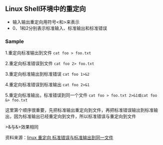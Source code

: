 
## Linux Shell环境中的重定向

- 输入输出重定向用符号<和>来表示
- 0、1和2分别表示标准输入、标准输出和标准错误

### Sample

1.重定向标准输出到文件
`cat foo > foo.txt`

2.重定向标准错误到文件
`cat foo 2> foo.txt`

3.重定向标准输出到标准错误
`cat foo 1>&2`

4.重定向标准错误到标准输出
`cat foo 2>&1`

5.重定向标准输出，标准错误到同一个文件
`cat foo > foo.txt 2>&1或cat foo &> foo.txt`

这里第个顺序很重要，先把标准输出重定向到文件，再把标准错误输出到标准输出，因为标准输出已经重定向到文件，所以标准错误与重定向到文件

\>&与&>效果相同

资料来源：[linux 重定向 标准错误与标准输出到同一文件][1]

[1]:http://blog.chinaunix.net/uid-21142030-id-3211182.html